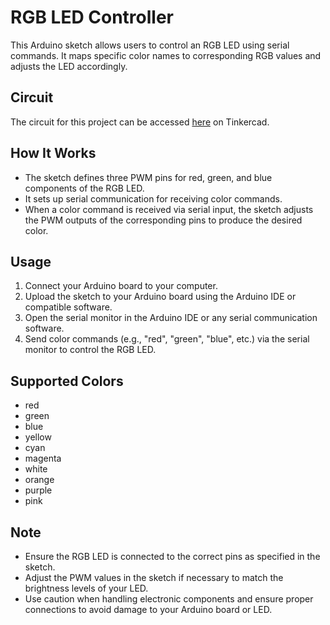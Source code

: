 # RGB LED Controller

This Arduino sketch allows users to control an RGB LED using serial commands. It maps specific color names to corresponding RGB values and adjusts the LED accordingly.

## Circuit

The circuit for this project can be accessed [here](https://www.tinkercad.com/things/35hPpDNyZWn-rgb-led?sharecode=4ILIv_S8k-5anMZsvn2yWJ6F-Cvbm8cTicP40dzF9yI) on Tinkercad.

## How It Works

- The sketch defines three PWM pins for red, green, and blue components of the RGB LED.
- It sets up serial communication for receiving color commands.
- When a color command is received via serial input, the sketch adjusts the PWM outputs of the corresponding pins to produce the desired color.

## Usage

1. Connect your Arduino board to your computer.
2. Upload the sketch to your Arduino board using the Arduino IDE or compatible software.
3. Open the serial monitor in the Arduino IDE or any serial communication software.
4. Send color commands (e.g., "red", "green", "blue", etc.) via the serial monitor to control the RGB LED.

## Supported Colors

- red
- green
- blue
- yellow
- cyan
- magenta
- white
- orange
- purple
- pink

## Note

- Ensure the RGB LED is connected to the correct pins as specified in the sketch.
- Adjust the PWM values in the sketch if necessary to match the brightness levels of your LED.
- Use caution when handling electronic components and ensure proper connections to avoid damage to your Arduino board or LED.
